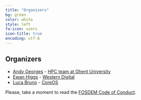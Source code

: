 ```yaml
---
title: "Organizers"
bg: green
color: white
style: left
fa-icon: users
icon-title: true
encoding: utf-8
---
```


## Organizers

* [Andy Georges](https://github.com/iktovian) - [HPC team at Ghent University](http://www.ugent.be/hpc/en)
* [Ewan Higgs](https://github.com/ehiggs) - [Western Digital](http://www.wdc.com)
* [Luca Bruno](https://github.com/lucab) - [CoreOS](http://coreos.com/) 

Please, take a moment to read the [FOSDEM Code of Conduct](https://fosdem.org/2018/practical/conduct/).
